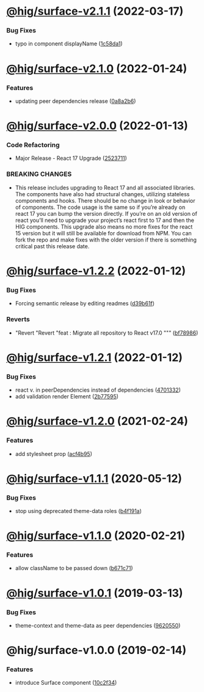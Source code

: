 # [@hig/surface-v2.1.1](https://github.com/Autodesk/hig/compare/@hig/surface@2.1.0...@hig/surface@2.1.1) (2022-03-17)


### Bug Fixes

* typo in component displayName ([1c58da1](https://github.com/Autodesk/hig/commit/1c58da1))

# [@hig/surface-v2.1.0](https://github.com/Autodesk/hig/compare/@hig/surface@2.0.0...@hig/surface@2.1.0) (2022-01-24)


### Features

* updating peer dependencies release ([0a8a2b6](https://github.com/Autodesk/hig/commit/0a8a2b6))

# [@hig/surface-v2.0.0](https://github.com/Autodesk/hig/compare/@hig/surface@1.2.2...@hig/surface@2.0.0) (2022-01-13)


### Code Refactoring

* Major Release - React 17 Upgrade ([2523711](https://github.com/Autodesk/hig/commit/2523711))


### BREAKING CHANGES

* This release includes upgrading to React 17 and all associated libraries. The components have also had structural changes, utilizing stateless components and hooks. There should be no change in look or behavior of components. The code usage is the same so if you’re already on react 17 you can bump the version directly. If you’re on an old version of react you’ll need to upgrade your project’s react first to 17 and then the HIG components. This upgrade also means no more fixes for the react 15 version but it will still be available for download from NPM. You can fork the repo and make fixes with the older version if there is something critical past this release date.

# [@hig/surface-v1.2.2](https://github.com/Autodesk/hig/compare/@hig/surface@1.2.1...@hig/surface@1.2.2) (2022-01-12)


### Bug Fixes

* Forcing semantic release by editing readmes ([d39b61f](https://github.com/Autodesk/hig/commit/d39b61f))


### Reverts

* "Revert "Revert "feat : Migrate all repository to React v17.0 """ ([bf78986](https://github.com/Autodesk/hig/commit/bf78986))

# [@hig/surface-v1.2.1](https://github.com/Autodesk/hig/compare/@hig/surface@1.2.0...@hig/surface@1.2.1) (2022-01-12)


### Bug Fixes

*  react v. in peerDependencies instead of dependencies ([4701332](https://github.com/Autodesk/hig/commit/4701332))
* add validation render Element ([2b77595](https://github.com/Autodesk/hig/commit/2b77595))

# [@hig/surface-v1.2.0](https://github.com/Autodesk/hig/compare/@hig/surface@1.1.1...@hig/surface@1.2.0) (2021-02-24)


### Features

* add stylesheet prop ([acf4b95](https://github.com/Autodesk/hig/commit/acf4b95))

# [@hig/surface-v1.1.1](https://github.com/Autodesk/hig/compare/@hig/surface@1.1.0...@hig/surface@1.1.1) (2020-05-12)


### Bug Fixes

* stop using deprecated theme-data roles ([b4f191a](https://github.com/Autodesk/hig/commit/b4f191a))

# [@hig/surface-v1.1.0](https://github.com/Autodesk/hig/compare/@hig/surface@1.0.1...@hig/surface@1.1.0) (2020-02-21)


### Features

* allow className to be passed down ([b671c71](https://github.com/Autodesk/hig/commit/b671c71))

# [@hig/surface-v1.0.1](https://github.com/Autodesk/hig/compare/@hig/surface@1.0.0...@hig/surface@1.0.1) (2019-03-13)


### Bug Fixes

* theme-context and theme-data as peer dependencies ([9620550](https://github.com/Autodesk/hig/commit/9620550))

# @hig/surface-v1.0.0 (2019-02-14)


### Features

* introduce Surface component ([10c2f34](https://github.com/Autodesk/hig/commit/10c2f34))
